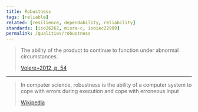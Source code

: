 ```yaml
---
title: Robustness 
tags: [reliable]
related: [resilience, dependability, reliability] 
standards: [iso26262, misra-c, isoiec22989]
permalink: /qualities/robustness
---
```



>The ability of the product to continue to function under abnormal circumstances. 
>
>[Volere+2012, p. 54](/references/#volere)

<hr>

>In computer science, robustness is the ability of a computer system to cope with errors during execution and cope with erroneous input
>
>[Wikipedia](https://en.wikipedia.org/wiki/Robustness_(computer_science))